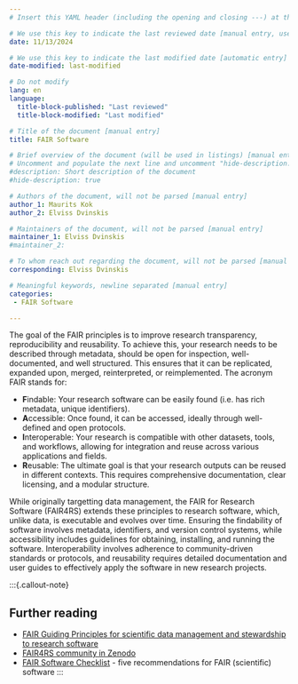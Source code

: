 ```yaml
---
# Insert this YAML header (including the opening and closing ---) at the beginning of the document and fill it out accordingly

# We use this key to indicate the last reviewed date [manual entry, use MM/DD/YYYY]
date: 11/13/2024

# We use this key to indicate the last modified date [automatic entry]
date-modified: last-modified

# Do not modify
lang: en
language: 
  title-block-published: "Last reviewed"
  title-block-modified: "Last modified"

# Title of the document [manual entry]
title: FAIR Software

# Brief overview of the document (will be used in listings) [manual entry]
# Uncomment and populate the next line and uncomment "hide-description: true".
#description: Short description of the document
#hide-description: true

# Authors of the document, will not be parsed [manual entry]
author_1: Maurits Kok
author_2: Elviss Dvinskis

# Maintainers of the document, will not be parsed [manual entry]
maintainer_1: Elviss Dvinskis
#maintainer_2:

# To whom reach out regarding the document, will not be parsed [manual entry]
corresponding: Elviss Dvinskis

# Meaningful keywords, newline separated [manual entry]
categories: 
 - FAIR Software

---
```


The goal of the FAIR principles is to improve research transparency, reproducibility and reusability. To achieve this, your research needs to be described through metadata, should be open for inspection, well-documented, and well structured. This ensures that it can be replicated, expanded upon, merged, reinterpreted, or reimplemented. The acronym FAIR stands for:

- **F**indable: Your research software can be easily found (i.e. has rich metadata, unique identifiers).
- **A**ccessible: Once found, it can be accessed, ideally through well-defined and open protocols.
- **I**nteroperable: Your research is compatible with other datasets, tools, and workflows, allowing for integration and reuse across various applications and fields.
- **R**eusable: The ultimate goal is that your research outputs can be reused in different contexts. This requires comprehensive documentation, clear licensing, and a modular structure.

While originally targetting data management, the FAIR for Research Software (FAIR4RS) extends these principles to research software, which, unlike data, is executable and evolves over time. Ensuring the findability of software involves metadata, identifiers, and version control systems, while accessibility includes guidelines for obtaining, installing, and running the software. Interoperability involves adherence to community-driven standards or protocols, and reusability requires detailed documentation and user guides to effectively apply the software in new research projects.

:::{.callout-note}
## **Further reading**

- [FAIR Guiding Principles for scientific data management and stewardship to research software](https://zenodo.org/records/6623556)
- [FAIR4RS community in Zenodo](https://zenodo.org/communities/fair4rs/records?q=&l=list&p=1&s=10&sort=newest)
- [FAIR Software Checklist](https://fair-software.nl/) - five recommendations for FAIR (scientific) software 
:::